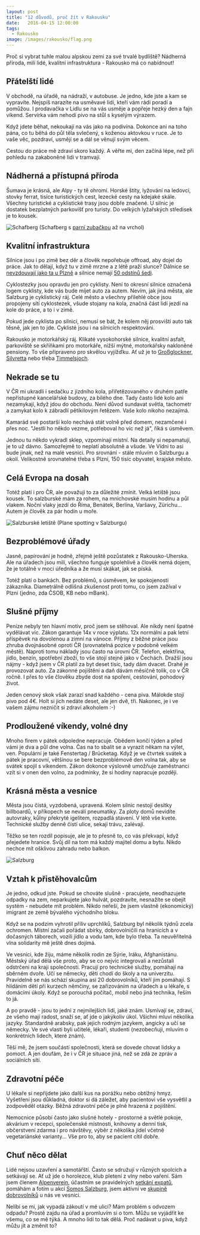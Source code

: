 ```yaml
---
layout: post
title: "12 důvodů, proč žít v Rakousku"
date:   2016-04-15 12:00:00
tags:
  - Rakousko
image: /images/rakousko/flag.png
---
```


Proč si vybrat tuhle malou alpskou zemi za své trvalé bydliště? Nádherná příroda, milí lidé, kvalitní infrastruktura - Rakousko má co nabídnout!

## Přátelští lidé
V obchodě, na úřadě, na nádraží, v autobuse. Je jedno, kde jste a kam se vypravíte. Nejspíš narazíte na usměvavé lidi, kteří vám rádi poradí a pomůžou. I prodavačka v Lidlu se na vás usměje a popřeje hezký den a fajn víkend. Servírka vám nehodí pivo na stůl s kyselým výrazem.

Když jdete běhat, nekoukají na vás jako na podivína. Dokonce ani na toho pána, co tu běhá do půl těla svlečený, s koženou aktovkou v ruce. Je to vaše věc, pozdraví, usmějí se a dál se věnují svým věcem.

Cestou do práce mě zdraví skoro každý. A věřte mi, den začíná lépe, než při pohledu na zakaboněné lidi v tramvaji.

## Nádherná a přístupná příroda
Šumava je krásná, ale Alpy - ty tě ohromí. Horské štíty, lyžování na ledovci, stovky ferrat, tisíce turistických cest, lezecké cesty na kdejaké skále. Všechny turistické a cyklistické trasy jsou dobře značené. U silnic je dostatek bezplatných parkovišť pro turisty. Do velkých lyžařských středisek je to kousek.

![Schafberg](/images/rakousko/schafberg.jpeg)
(Schafberg s [parní zubačkou](http://www.schafbergbahn.at/de_at/ueber-die-bahn/UeberBahn.html) až na vrchol)

## Kvalitní infrastruktura
Silnice jsou i po zimě bez děr a člověk nepořebuje offroad, aby dojel do práce. Jak to dělají, když tu v zimě mrzne a z létě praží slunce? Dálnice se [nevzdouvají jako ta u Plzně](http://zpravy.aktualne.cz/regiony/plzensky/hrb-z-dalnice-zmizi-az-ve-stredu-porouchala-se-bruska/r~i:article:752454/) a silnice nemají [50 odstínů šedi](https://www.facebook.com/615170195256061/photos/a.617102701729477.1073741828.615170195256061/641045802668500/?type=3&theater).

Cyklostezky jsou opravdu jen pro cyklisty. Není to okresní silnice označená logem cyklisty, kde vás bude míjet auto za autem. Nevím, jak jiná města, ale Salzburg je cyklistický ráj. Celé město a všechny přilehlé obce jsou propojeny sítí cyklostezek, všude stojany na kola, značná část lidí jezdí na kole do práce, a to i v zimě.

Pokud jede cyklista po silnici, nemusí se bát, že kolem něj prosviští auto tak těsně, jak jen to jde. Cyklisté jsou i na silnicích respektováni.

Rakousko je motorkářský ráj. Klikaté vysokohorské silnice, kvalitní asfalt, parkoviště se skříňkami pro motorkáře, nižší mýtné, motorkářsky nakloněné pensiony. To vše připraveno pro skvělou vyjížďku. Ať už je to [Großglockner](http://www.grossglockner.at/), [Silvretta](http://en.silvretta-bielerhoehe.at/descriptions) nebo třeba [Timmelsjoch](http://www.timmelsjoch.com/).

## Nekrade se tu
V ČR mi ukradli i sedačku z jízdního kola, přiřetězovaného v druhém patře nepřístupné kancelářské budovy, za bílého dne. Tady často lidé kolo ani nezamykají, když jdou do obchodu. Není důvod sundavat světla, tachometr a zamykat kolo k zábradlí pětikilovým řetězem. Vaše kolo nikoho nezajímá.

Kamarád své postarší kolo nechává stát volně před domem, nezamčené i přes noc. "Jestli ho někdo vezme, potřeboval ho víc než já", říká s úsměvem.

Jednou tu někdo vykradl sklep, vzpomínají místní. Na detaily si nepamatují, je to už dávno. Samozřejmě to neplatí absolutně a všude. Ve Vídni to asi bude jinak, než na malé vesnici. Pro srovnání - stále mluvím o Salzburgu a okolí. Velikostně srovnatelné třeba s Plzní, 150 tisíc obyvatel, krajské město.

## Celá Evropa na dosah
Totéž platí i pro ČR, ale považuji to za důležité zmínit. Velká letiště jsou kousek. To salzburské mám za rohem, na mnichovské musím hodinu a půl vlakem. Noční vlaky jezdí do Říma, Benátek, Berlína, Varšavy, Zürichu... Autem je člověk za pár hodin u moře.

![Salzburské letiště](/images/rakousko/flughafen.jpeg)
(Plane spotting v Salzburgu)

## Bezproblémové úřady
Jasně, papírování je hodně, zřejmě ještě pozůstatek z Rakousko-Uherska. Ale na úřadech jsou milí, všechno funguje spolehlivě a člověk nemá dojem, že je totálně v moci úředníka a že musí skákat, jak se píská.

Totéž platí o bankách. Bez problémů, s úsměvem, ke spokojenosti zákazníka. Diametrálně odlišná zkušenost proti tomu, co jsem zažíval v Plzni (jedno, zda ČSOB, KB nebo mBank).

## Slušné příjmy
Peníze nebyly ten hlavní motiv, proč jsem se stěhoval. Ale nikdy není špatné vydělávat víc.  Zákon garantuje 14x v roce výplatu. 12x normální a pak letní příspěvek na dovolenou a zimní na vánoce. Příjmy z běžné práce jsou zhruba dvojnásobné oproti ČR (srovnatelná pozice v podobně velkém městě). Naproti tomu náklady jsou často na úrovni ČR. Telefon, elektřina, jídlo, benzín, spotřební zboží, to vše stojí stejně jako v Čechách. Dražší jsou nájmy - když jsem v ČR platil za byt deset tisíc, tady dám dvacet. Drahé je provozovat auto. Za zákonné pojištění a daň dávám měsíčně tolik, co v ČR ročně. I přes to vše člověku zbyde dost na spoření, cestování, pohodový život.

Jeden cenový skok však zarazí snad každého - cena piva. Málokde stojí pivo pod 4€. Holt si jich nedáte deset, ale jen dvě, tři. Nakonec, je i ve vašem zájmu nezničit si zdraví alkoholem :-)

## Prodloužené víkendy, volné dny
Mnoho firem v pátek odpoledne nepracuje. Obědem končí týden a před vámi je dva a půl dne volna. Čas na to sbalit se a vyrazit někam na výlet, ven. Populární je také Fenstertag / Brücketag. Když je ve čtvrtek svátek a pátek je pracovní, většinou se bere bezproblémově den volna tak, aby se svátek spojil s víkendem. Zákon dokonce výslovně umožňuje zaměstnanci vzít si v onen den volno, za podmínky, že si hodiny napracuje později.

## Krásná města a vesnice
Města jsou čistá, vyzdobená, upravená. Kolem silnic nestojí desítky billboardů, v příkopech se neválí pneumatiky. Za ploty domů nevidíte autovraky, kůlny překryté igelitem, rozpadlá stavení. V létě vše kvete. Technické služby denně čistí ulice, sekají trávu, zalévají.

Těžko se ten rozdíl popisuje, ale je to přesně to, co vás překvapí, když přejedete hranice.  Svůj díl na tom má každý majitel domu a bytu. Nikdo nechce mít ošklivou zahradu nebo balkon.

![Salzburg](/images/rakousko/salzburg.jpeg)

## Vztah k přistěhovalcům
Je jedno, odkud jste. Pokud se chováte slušně - pracujete, neodhazujete odpadky na zem, neparkujete jako hulvát, pozdravíte, nesnažíte se obejít systém - nebudete mít problém. Nikdo neřeší, že jsem vlastně (ekonomický) imigrant ze země bývalého východního bloku.

Když se na podzim vyhrotil příliv uprchlíků, Salzburg byl několik týdnů zcela ochromen. Místní začali pořádat sbírky, dobrovolničili na hranicích a v dočasných táborech, vozili jídlo a vodu tam, kde bylo třeba. Ta neuvěřitelná vlna solidarity mě ještě dnes dojímá.

Ve vesnici, kde žiju, máme několik rodin ze Sýrie, Iráku, Afghanistánu. Městský úřad dělá vše proto, aby se co nejvíc integrovali a nezůstali odstrčeni na kraji společnosti. Pracují pro technické služby, pomáhají na sběrném dvoře. Učí se německy, děti chodí do školy a na univerzitu. Pravidelně se nás schází skupina asi 20 dobrovolníků, kteří jim pomáhají. S hlídáním dětí při kurzech němčiny, se zařizováním na úřadech a u lékaře, s domácími úkoly. Když se porouchá počítač, mobil nebo jiná technika, řeším to já.

A po pravdě - jsou to jedni z nejmilejších lidí, jaké znám. Usmívají se, zdraví, ze všeho mají radost, snaží se, ať jde o jakýkoliv úkol. Všichni mluví několika jazyky. Standardně arabsky, pak jejich rodným jazykem, angicky a učí se německy. Ve své vlasti byli učitelé, lékaři, studenti (nezobecňuji, mluvím o konkrétních lidech, které znám).

Těší mě, že jsem součástí společnosti, která se dovede chovat lidsky a pomoct. A jen doufám, že i v ČR je situace jiná, než se zdá ze zpráv a sociálních sítí.

## Zdravotní péče
U lékaře si nepřijdete jako další kus na porážku nebo obtížný hmyz. Vyšetření jsou důkladná, doktor si dá záležet, aby pacientovi vše vysvětlil a zodpověděl otázky. Běžná zdravotní péče je plně hrazená z pojištění.

Nemocnice působí často jako slušné hotely - prostorné a světlé pokoje, akvárium v recepci, společenské místnosti, knihovny a denní tisk, občerstvení zdarma i pro návštěvy, výběr z několika jídel včetně vegetariánské varianty... Vše pro to, aby se pacient cítil dobře.

## Chuť něco dělat
Lidé nejsou uzavření a samotářští. Často se sdružují v různých spolcích a setkávají se. Ať už jde o horolezce, klub pletení z vlny nebo vaření. Sám jsem členem [Alpenverein](http://www.alpenverein-salzburg.at/), účastním se pravidelných [setkání expatů](http://www.salzburgagentur.at/en/expatservice/), pomáhám a fotím u akcí [Somos Salzburg](https://www.facebook.com/SomosSalzburg), jsem aktivní ve [skupině dobrovolníků](https://www.facebook.com/GroedigHilft/) u nás ve vesnici.

Nelíbí se mi, jak vypadá zákoutí v mé ulici? Mám problém s odvozem odpadu? Prostě zajdu na úřad a promluvím si o tom. Můžu se vyjádřit ke všemu, co se mě týká. A mnoho lidí to tak dělá. Proč nadávat u piva, když můžu jít a změnit to?
